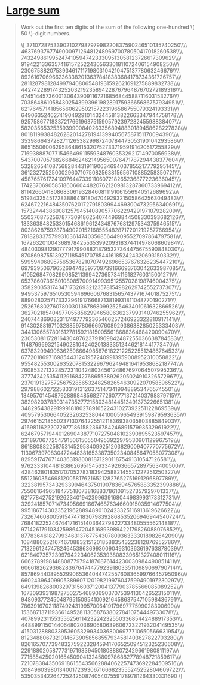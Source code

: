 # [Large sum](https://projecteuler.net/problem=13)

> Work out the first ten digits of the sum of the following one-hundred \\( 50 \\)-digit numbers.
> 
> \\[
> 37107287533902102798797998220837590246510135740250\\\\\\\\
> 46376937677490009712648124896970078050417018260538\\\\\\\\
> 74324986199524741059474233309513058123726617309629\\\\\\\\
> 91942213363574161572522430563301811072406154908250\\\\\\\\
> 23067588207539346171171980310421047513778063246676\\\\\\\\
> 89261670696623633820136378418383684178734361726757\\\\\\\\
> 28112879812849979408065481931592621691275889832738\\\\\\\\
> 44274228917432520321923589422876796487670272189318\\\\\\\\
> 47451445736001306439091167216856844588711603153276\\\\\\\\
> 70386486105843025439939619828917593665686757934951\\\\\\\\
> 62176457141856560629502157223196586755079324193331\\\\\\\\
> 64906352462741904929101432445813822663347944758178\\\\\\\\
> 92575867718337217661963751590579239728245598838407\\\\\\\\
> 58203565325359399008402633568948830189458628227828\\\\\\\\
> 80181199384826282014278194139940567587151170094390\\\\\\\\
> 35398664372827112653829987240784473053190104293586\\\\\\\\
> 86515506006295864861532075273371959191420517255829\\\\\\\\
> 71693888707715466499115593487603532921714970056938\\\\\\\\
> 54370070576826684624621495650076471787294438377604\\\\\\\\
> 53282654108756828443191190634694037855217779295145\\\\\\\\
> 36123272525000296071075082563815656710885258350721\\\\\\\\
> 45876576172410976447339110607218265236877223636045\\\\\\\\
> 17423706905851860660448207621209813287860733969412\\\\\\\\
> 81142660418086830619328460811191061556940512689692\\\\\\\\
> 51934325451728388641918047049293215058642563049483\\\\\\\\
> 62467221648435076201727918039944693004732956340691\\\\\\\\
> 15732444386908125794514089057706229429197107928209\\\\\\\\
> 55037687525678773091862540744969844508330393682126\\\\\\\\
> 18336384825330154686196124348767681297534375946515\\\\\\\\
> 80386287592878490201521685554828717201219257766954\\\\\\\\
> 78182833757993103614740356856449095527097864797581\\\\\\\\
> 16726320100436897842553539920931837441497806860984\\\\\\\\
> 48403098129077791799088218795327364475675590848030\\\\\\\\
> 87086987551392711854517078544161852424320693150332\\\\\\\\
> 59959406895756536782107074926966537676326235447210\\\\\\\\
> 69793950679652694742597709739166693763042633987085\\\\\\\\
> 41052684708299085211399427365734116182760315001271\\\\\\\\
> 65378607361501080857009149939512557028198746004375\\\\\\\\
> 35829035317434717326932123578154982629742552737307\\\\\\\\
> 94953759765105305946966067683156574377167401875275\\\\\\\\
> 88902802571733229619176668713819931811048770190271\\\\\\\\
> 25267680276078003013678680992525463401061632866526\\\\\\\\
> 36270218540497705585629946580636237993140746255962\\\\\\\\
> 24074486908231174977792365466257246923322810917141\\\\\\\\
> 91430288197103288597806669760892938638285025333403\\\\\\\\
> 34413065578016127815921815005561868836468420090470\\\\\\\\
> 23053081172816430487623791969842487255036638784583\\\\\\\\
> 11487696932154902810424020138335124462181441773470\\\\\\\\
> 63783299490636259666498587618221225225512486764533\\\\\\\\
> 67720186971698544312419572409913959008952310058822\\\\\\\\
> 95548255300263520781532296796249481641953868218774\\\\\\\\
> 76085327132285723110424803456124867697064507995236\\\\\\\\
> 37774242535411291684276865538926205024910326572967\\\\\\\\
> 23701913275725675285653248258265463092207058596522\\\\\\\\
> 29798860272258331913126375147341994889534765745501\\\\\\\\
> 18495701454879288984856827726077713721403798879715\\\\\\\\
> 38298203783031473527721580348144513491373226651381\\\\\\\\
> 34829543829199918180278916522431027392251122869539\\\\\\\\
> 40957953066405232632538044100059654939159879593635\\\\\\\\
> 29746152185502371307642255121183693803580388584903\\\\\\\\
> 41698116222072977186158236678424689157993532961922\\\\\\\\
> 62467957194401269043877107275048102390895523597457\\\\\\\\
> 23189706772547915061505504953922979530901129967519\\\\\\\\
> 86188088225875314529584099251203829009407770775672\\\\\\\\
> 11306739708304724483816533873502340845647058077308\\\\\\\\
> 82959174767140363198008187129011875491310547126581\\\\\\\\
> 97623331044818386269515456334926366572897563400500\\\\\\\\
> 42846280183517070527831839425882145521227251250327\\\\\\\\
> 55121603546981200581762165212827652751691296897789\\\\\\\\
> 32238195734329339946437501907836945765883352399886\\\\\\\\
> 75506164965184775180738168837861091527357929701337\\\\\\\\
> 62177842752192623401942399639168044983993173312731\\\\\\\\
> 32924185707147349566916674687634660915035914677504\\\\\\\\
> 99518671430235219628894890102423325116913619626622\\\\\\\\
> 73267460800591547471830798392868535206946944540724\\\\\\\\
> 76841822524674417161514036427982273348055556214818\\\\\\\\
> 97142617910342598647204516893989422179826088076852\\\\\\\\
> 87783646182799346313767754307809363333018982642090\\\\\\\\
> 10848802521674670883215120185883543223812876952786\\\\\\\\
> 71329612474782464538636993009049310363619763878039\\\\\\\\
> 62184073572399794223406235393808339651327408011116\\\\\\\\
> 66627891981488087797941876876144230030984490851411\\\\\\\\
> 60661826293682836764744779239180335110989069790714\\\\\\\\
> 85786944089552990653640447425576083659976645795096\\\\\\\\
> 66024396409905389607120198219976047599490197230297\\\\\\\\
> 64913982680032973156037120041377903785566085089252\\\\\\\\
> 16730939319872750275468906903707539413042652315011\\\\\\\\
> 94809377245048795150954100921645863754710598436791\\\\\\\\
> 78639167021187492431995700641917969777599028300699\\\\\\\\
> 15368713711936614952811305876380278410754449733078\\\\\\\\
> 40789923115535562561142322423255033685442488917353\\\\\\\\
> 44889911501440648020369068063960672322193204149535\\\\\\\\
> 41503128880339536053299340368006977710650566631954\\\\\\\\
> 81234880673210146739058568557934581403627822703280\\\\\\\\
> 82616570773948327592232845941706525094512325230608\\\\\\\\
> 22918802058777319719839450180888072429661980811197\\\\\\\\
> 77158542502016545090413245809786882778948721859617\\\\\\\\
> 72107838435069186155435662884062257473692284509516\\\\\\\\
> 20849603980134001723930671666823555245252804609722\\\\\\\\
> 53503534226472524250874054075591789781264330331690
> \\]
